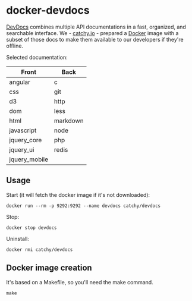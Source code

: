 docker-devdocs
==============

[DevDocs][1] combines multiple API documentations in a fast, organized, and searchable interface. 
We - [catchy.io][2] - prepared a [Docker][3] image with a subset of those docs to make them available to our developers if they're offline.

Selected documentation: 

| Front | Back |
| ----- | ----- |
| angular | c |
| css | git |
| d3 | http  |
| dom | less  |
| html |markdown  |
| javascript  | node  |
| jquery_core  | php  |
| jquery_ui  | redis |
| jquery_mobile  | |




Usage
-----

Start (it will fetch the docker image if it's not downloaded):
```
docker run --rm -p 9292:9292 --name devdocs catchy/devdocs
```

Stop:
```
docker stop devdocs
```

Uninstall:
```
docker rmi catchy/devdocs
```

Docker image creation
---------------------
It's based on a Makefile, so you'll need the make command.
```
make
```

[1]: http://devdocs.io/ "DevDocs"
[2]: http://catchy.io "catchy.io"
[3]: http://docker.com "Docker"
